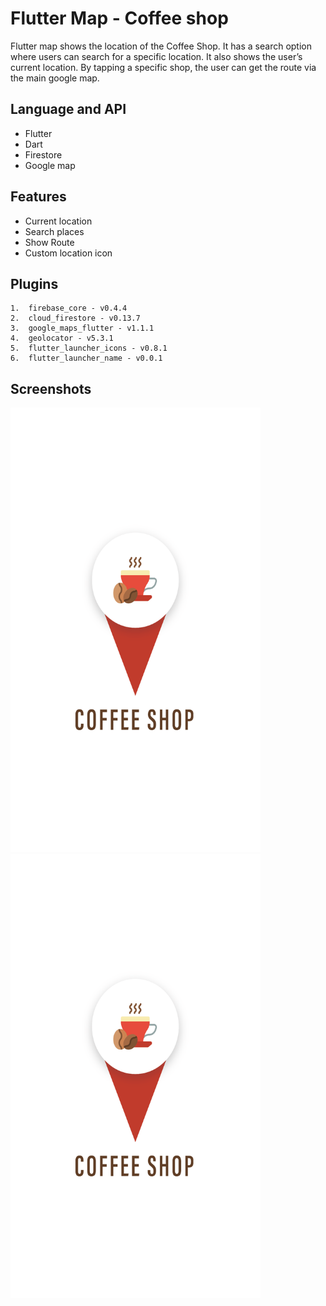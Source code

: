 
# Flutter Map - Coffee shop

Flutter map shows the location of the Coffee Shop. 
It has a search option where users can search for a specific location. 
It also shows the user’s current location. 
By tapping a specific shop, the user can get the route via the main google map.
## Language and API

- Flutter
- Dart
- Firestore
- Google map
## Features

- Current location
- Search places
- Show Route
- Custom location icon

## Plugins

    1.	firebase_core - v0.4.4
    2.	cloud_firestore - v0.13.7
    3.	google_maps_flutter - v1.1.1
    4.	geolocator - v5.3.1
    5.	flutter_launcher_icons - v0.8.1
    6.	flutter_launcher_name - v0.0.1

## Screenshots

 <img src = "Screenshots/coffee%20shop%20front.png" width = "400">
 <img src = " Screenshots/coffee%20shop%20front.png" width = "400">